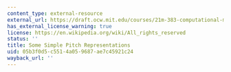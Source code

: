 ```yaml
---
content_type: external-resource
external_url: https://draft.ocw.mit.edu/courses/21m-383-computational-music-theory-and-analysis-spring-2023/pages/some-simple-pitch-representations/
has_external_license_warning: true
license: https://en.wikipedia.org/wiki/All_rights_reserved
status: ''
title: Some Simple Pitch Representations
uid: 05b3f0d5-c551-4a05-9687-ae7c45921c24
wayback_url: ''
---
```

